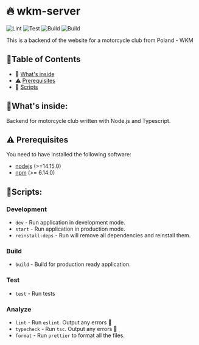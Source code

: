 # 🔥 wkm-server

![Lint](https://github.com/playerony/wkm-server/workflows/Lint/badge.svg)
![Test](https://github.com/playerony/wkm-server/workflows/Test/badge.svg)
![Build](https://github.com/playerony/wkm-server/workflows/Build/badge.svg)
![Build](https://github.com/playerony/wkm-server/workflows/Typecheck/badge.svg)

This is a backend of the website for a motorcycle club from Poland - WKM

## 📖Table of Contents

- 👀 [What's inside](#whats-inside)
- ⚠️ [Prerequisites](#%EF%B8%8F-prerequisites)
- 📜 [Scripts](#scripts)

## 👀What's inside:

Backend for motorcycle club written with Node.js and Typescript.

## ⚠️ Prerequisites

You need to have installed the following software:

- [nodejs](https://nodejs.org/en/) (>=14.15.0)
- [npm](https://npmjs.com/) (>= 6.14.0)

## 📜Scripts:

### Development

- `dev` - Run application in development mode.
- `start` - Run application in production mode.
- `reinstall-deps` - Run will remove all dependencies and reinstall them.

### Build

- `build` - Build for production ready application.

### Test

- `test` - Run tests

### Analyze

- `lint` - Run `eslint`. Output any errors 🚨
- `typecheck` - Run `tsc`. Output any errors 🚨
- `format` - Run `prettier` to format all the files.

